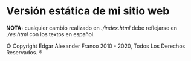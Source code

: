 # Versión estática de mi sitio web

**NOTA:** cualquier cambio realizado en _./index.html_ debe reflejarse en _./es.html_ con los textos en español.

© Copyright Edgar Alexander Franco 2010 - 2020, Todos Los Derechos Reservados. ®
